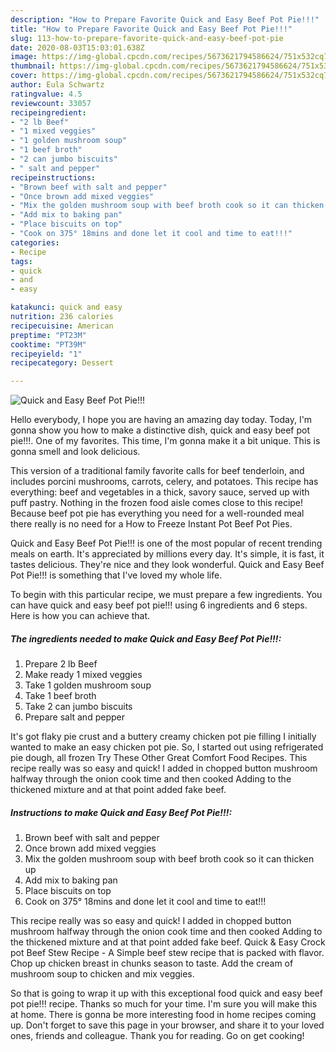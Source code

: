 ```yaml
---
description: "How to Prepare Favorite Quick and Easy Beef Pot Pie!!!"
title: "How to Prepare Favorite Quick and Easy Beef Pot Pie!!!"
slug: 113-how-to-prepare-favorite-quick-and-easy-beef-pot-pie
date: 2020-08-03T15:03:01.638Z
image: https://img-global.cpcdn.com/recipes/5673621794586624/751x532cq70/quick-and-easy-beef-pot-pie-recipe-main-photo.jpg
thumbnail: https://img-global.cpcdn.com/recipes/5673621794586624/751x532cq70/quick-and-easy-beef-pot-pie-recipe-main-photo.jpg
cover: https://img-global.cpcdn.com/recipes/5673621794586624/751x532cq70/quick-and-easy-beef-pot-pie-recipe-main-photo.jpg
author: Eula Schwartz
ratingvalue: 4.5
reviewcount: 33057
recipeingredient:
- "2 lb Beef"
- "1 mixed veggies"
- "1 golden mushroom soup"
- "1 beef broth"
- "2 can jumbo biscuits"
- " salt and pepper"
recipeinstructions:
- "Brown beef with salt and pepper"
- "Once brown add mixed veggies"
- "Mix the golden mushroom soup with beef broth cook so it can thicken up"
- "Add mix to baking pan"
- "Place biscuits on top"
- "Cook on 375° 18mins and done let it cool and time to eat!!!"
categories:
- Recipe
tags:
- quick
- and
- easy

katakunci: quick and easy 
nutrition: 236 calories
recipecuisine: American
preptime: "PT23M"
cooktime: "PT39M"
recipeyield: "1"
recipecategory: Dessert

---
```



![Quick and Easy Beef Pot Pie!!!](https://img-global.cpcdn.com/recipes/5673621794586624/751x532cq70/quick-and-easy-beef-pot-pie-recipe-main-photo.jpg)

Hello everybody, I hope you are having an amazing day today. Today, I'm gonna show you how to make a distinctive dish, quick and easy beef pot pie!!!. One of my favorites. This time, I'm gonna make it a bit unique. This is gonna smell and look delicious.

This version of a traditional family favorite calls for beef tenderloin, and includes porcini mushrooms, carrots, celery, and potatoes. This recipe has everything: beef and vegetables in a thick, savory sauce, served up with puff pastry. Nothing in the frozen food aisle comes close to this recipe! Because beef pot pie has everything you need for a well-rounded meal there really is no need for a How to Freeze Instant Pot Beef Pot Pies.

Quick and Easy Beef Pot Pie!!! is one of the most popular of recent trending meals on earth. It's appreciated by millions every day. It's simple, it is fast, it tastes delicious. They're nice and they look wonderful. Quick and Easy Beef Pot Pie!!! is something that I've loved my whole life.


To begin with this particular recipe, we must prepare a few ingredients. You can have quick and easy beef pot pie!!! using 6 ingredients and 6 steps. Here is how you can achieve that.

<!--inarticleads1-->

##### The ingredients needed to make Quick and Easy Beef Pot Pie!!!:

1. Prepare 2 lb Beef
1. Make ready 1 mixed veggies
1. Take 1 golden mushroom soup
1. Take 1 beef broth
1. Take 2 can jumbo biscuits
1. Prepare  salt and pepper


It&#39;s got flaky pie crust and a buttery creamy chicken pot pie filling I initially wanted to make an easy chicken pot pie. So, I started out using refrigerated pie dough, all frozen Try These Other Great Comfort Food Recipes. This recipe really was so easy and quick! I added in chopped button mushroom halfway through the onion cook time and then cooked Adding to the thickened mixture and at that point added fake beef. 

<!--inarticleads2-->

##### Instructions to make Quick and Easy Beef Pot Pie!!!:

1. Brown beef with salt and pepper
1. Once brown add mixed veggies
1. Mix the golden mushroom soup with beef broth cook so it can thicken up
1. Add mix to baking pan
1. Place biscuits on top
1. Cook on 375° 18mins and done let it cool and time to eat!!!


This recipe really was so easy and quick! I added in chopped button mushroom halfway through the onion cook time and then cooked Adding to the thickened mixture and at that point added fake beef. Quick &amp; Easy Crock pot Beef Stew Recipe - A Simple beef stew recipe that is packed with flavor. Chop up chicken breast in chunks season to taste. Add the cream of mushroom soup to chicken and mix veggies. 

So that is going to wrap it up with this exceptional food quick and easy beef pot pie!!! recipe. Thanks so much for your time. I'm sure you will make this at home. There is gonna be more interesting food in home recipes coming up. Don't forget to save this page in your browser, and share it to your loved ones, friends and colleague. Thank you for reading. Go on get cooking!

